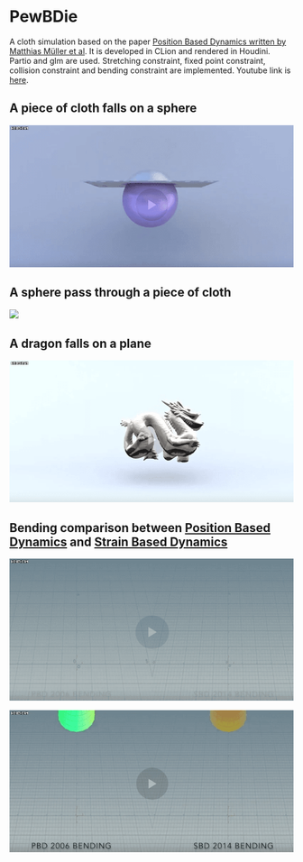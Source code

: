 # PewBDie

A cloth simulation based on the paper [Position Based Dynamics written by Matthias Müller et al](http://matthias-mueller-fischer.ch/publications/posBasedDyn.pdf). It is developed in CLion and rendered in Houdini. Partio and glm are used. Stretching constraint, fixed point constraint, collision constraint and bending constraint are implemented. Youtube link is [here](https://www.youtube.com/watch?v=25VKfM3vcTk
).

## A piece of cloth falls on a sphere

![](./1.gif)

## A sphere pass through a piece of cloth

![](./2.gif)

## A dragon falls on a plane

![](./3.gif)

## Bending comparison between [Position Based Dynamics](http://matthias-mueller-fischer.ch/publications/posBasedDyn.pdf) and [Strain Based Dynamics](http://matthias-mueller-fischer.ch/publications/strainBasedDynamics.pdf)

![](./4.gif)

![](./5.gif)
